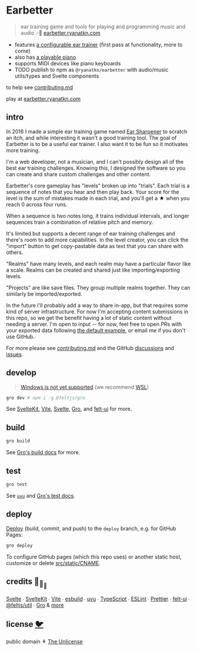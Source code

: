 # Earbetter

> ear training game and tools for playing and programming music and audio 🎶🦜
> [earbetter.ryanatkn.com](https://earbetter.ryanatkn.com/)

- features [a configurable ear trainer](https://earbetter.ryanatkn.com/game)
  (first pass at functionality, more to come)
- also has [a playable piano](https://earbetter.ryanatkn.com/piano)
- supports MIDI devices like piano keyboards
- TODO publish to npm as `@ryanatkn/earbetter` with audio/music utils/types and Svelte components

to help see [contributing.md](contributing.md)

play at [earbetter.ryanatkn.com](https://earbetter.ryanatkn.com/)

## intro

In 2016 I made a simple ear training game named
[Ear Sharpener](https://github.com/ryanatkn/ear-sharpener) to scratch an itch,
and while interesting it wasn't a good training tool.
The goal of Earbetter is to be a useful ear trainer.
I also want it to be fun so it motivates more training.

I'm a web developer, not a musician,
and I can't possibly design all of the best ear training challenges.
Knowing this, I designed the software so you can
create and share custom challenges and other content.

Earbetter's core gameplay has "levels" broken up into "trials".
Each trial is a sequence of notes that you hear and then play back.
Your score for the level is the sum of mistakes made in each trial,
and you'll get a ★ when you reach 0 across four runs.

When a sequence is two notes long, it trains individual intervals,
and longer sequences train a combination of relative pitch and memory. 

It's limited but supports a decent range of ear training challenges
and there's room to add more capabilities.
In the level creator, you can click the "import" button
to get copy-pastable data as text that you can share with others.

"Realms" have many levels, and each realm may have a particular flavor like a scale.
Realms can be created and shared just like importing/exporting levels.

"Projects" are like save files. They group multiple realms together.
They can similarly be imported/exported.

In the future I'll probably add a way to share in-app,
but that requires some kind of server infrastructure.
For now I'm accepting content submissions in this repo,
so we get the benefit having a lot of static content without needing a server.
I'm open to input -- for now, feel free to open PRs with your exported data
following [the default example](src/lib//projects/default-project.ts),
or email me if you don't use GitHub.

For more please see [contributing.md](contributing.md)
and the GitHub [discussions](https://github.com/ryanatkn/earbetter/discussions)
and [issues](https://github.com/ryanatkn/earbetter/issues).

## develop

> [Windows is not yet supported](https://github.com/feltjs/gro/issues/319)
> (we recommend [WSL](https://docs.microsoft.com/en-us/windows/wsl/about))

```bash
gro dev # npm i -g @feltjs/gro
```

See [SvelteKit](https://github.com/sveltejs/kit),
[Vite](https://github.com/vitejs/vite),
[Svelte](https://github.com/sveltejs/svelte),
[Gro](https://github.com/feltjs/gro),
and [felt-ui](https://github.com/feltjs/felt-ui) for more.

## build

```bash
gro build
```

See [Gro's build docs](https://github.com/feltjs/gro/blob/main/src/docs/build.md) for more.

## test

```bash
gro test
```

See [`uvu`](https://github.com/lukeed/uvu)
and [Gro's test docs](https://github.com/feltjs/gro/blob/main/src/docs/test.md).

## deploy

[Deploy](https://github.com/feltjs/gro/blob/main/src/docs/deploy.md)
(build, commit, and push) to the `deploy` branch, e.g. for GitHub Pages:

```bash
gro deploy
```

To configure GitHub pages (which this repo uses) or another static host,
customize or delete [src/static/CNAME](/src/static/CNAME).

## credits 🐢<sub>🐢</sub><sub><sub>🐢</sub></sub>

[Svelte](https://github.com/sveltejs/svelte) ∙
[SvelteKit](https://github.com/sveltejs/kit) ∙
[Vite](https://github.com/vitejs/vite) ∙
[esbuild](https://github.com/evanw/esbuild) ∙
[uvu](https://github.com/lukeed/uvu) ∙
[TypeScript](https://github.com/microsoft/TypeScript) ∙
[ESLint](https://github.com/eslint/eslint) ∙
[Prettier](https://github.com/prettier/prettier) ∙
[felt-ui](https://github.com/feltjs/felt-ui) ∙
[@feltjs/util](https://github.com/feltjs/util) ∙
[Gro](https://github.com/feltjs/gro)
& [more](package.json)

## license [🐦](https://wikipedia.org/wiki/Free_and_open-source_software)

public domain ⚘ [The Unlicense](license)
